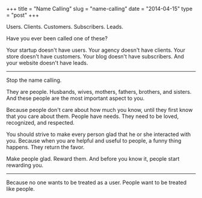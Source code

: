 +++
title = "Name Calling"
slug = "name-calling"
date = "2014-04-15"
type = "post"
+++ 

Users. Clients. Customers. Subscribers. Leads.  

Have you ever been called one of these? 

Your startup doesn't have users. Your agency doesn't have clients. Your store doesn't have customers. Your blog doesn't have subscribers. And your website doesn't have leads. 

* * * 

Stop the name calling. 

They are people. Husbands, wives, mothers, fathers, brothers, and sisters. And these people are the most important aspect to you.  

Because people don't care about how much you know, until they first know that you care about them. People have needs. They need to be loved, recognized, and respected. 

You should strive to make every person glad that he or she interacted with you. Because when you are helpful and useful to people, a funny thing happens. They return the favor. 

Make people glad. Reward them. And before you know it, people start rewarding you.   

* * * 

Because no one wants to be treated as a user. People want to be treated like people. 
